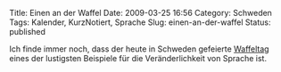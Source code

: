 Title: Einen an der Waffel
Date: 2009-03-25 16:56
Category: Schweden
Tags: Kalender, KurzNotiert, Sprache
Slug: einen-an-der-waffel
Status: published

Ich finde immer noch, dass der heute in Schweden gefeierte
[Waffeltag](http://www.fiket.de/2007/03/25/wort-der-woche-vaffeldagen/)
eines der lustigsten Beispiele für die Veränderlichkeit von Sprache ist.

